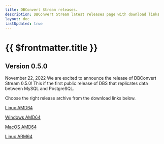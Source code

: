 ```yaml
---
title: DBConvert Stream releases.
description: DBConvert Stream latest releases page with download links.
layout: doc
lastUpdated: true
---
```

# {{ $frontmatter.title }}

## Version 0.5.0 
November 22, 2022
We are excited to announce the release of DBConvert Stream 0.5.0! 
This if the first public release of DBS that replicates data between MySQL and PostgreSQL.

Choose the right release archive from the download  links below.

[Linux AMD64](https://dbconvert.com/downloads/dbs/v0.5.0/dbs-v0.5.0-linux-amd64.zip)

[Windows AMD64](https://dbconvert.com/downloads/dbs/v0.5.0/dbs-v0.5.0-windows-amd64.zip)

[MacOS AMD64](https://dbconvert.com/downloads/dbs/v0.5.0/dbs-v0.5.0-darwin-amd64.zip)

[Linux ARM64](https://dbconvert.com/downloads/dbs/v0.5.0/dbs-v0.5.0-linux-arm64.zip)
